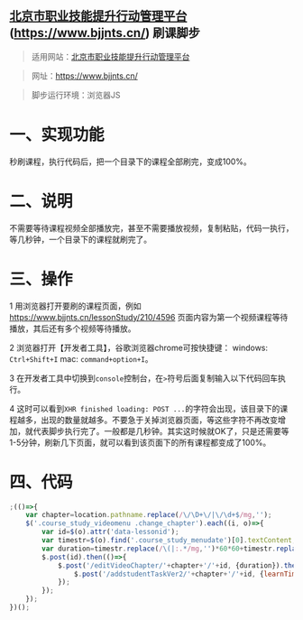 ## [北京市职业技能提升行动管理平台](https://www.bjjnts.cn/)(<https://www.bjjnts.cn/>) 刷课脚步

> 适用网站：[北京市职业技能提升行动管理平台](https://www.bjjnts.cn/)

> 网址：<https://www.bjjnts.cn/>

> 脚步运行环境：浏览器JS

# 一、实现功能
秒刷课程，执行代码后，把一个目录下的课程全部刷完，变成100%。

# 二、说明
不需要等待课程视频全部播放完，甚至不需要播放视频，复制粘贴，代码一执行，等几秒钟，一个目录下的课程就刷完了。

# 三、操作
1 用浏览器打开要刷的课程页面，例如 <https://www.bjjnts.cn/lessonStudy/210/4596> 页面内容为第一个视频课程等待播放，其后还有多个视频等待播放。

2 浏览器打开【开发者工具】，谷歌浏览器chrome可按快捷键： windows: `Ctrl+Shift+I` mac: `command+option+I`。

3 在开发者工具中切换到`console`控制台，在`>`符号后面复制输入以下代码回车执行。

4 这时可以看到`XHR finished loading: POST ...`的字符会出现，该目录下的课程越多，出现的数量就越多。不要急于关掉浏览器页面，等这些字符不再改变增加，就代表脚步执行完了。一般都是几秒钟。其实这时候就OK了，只是还需要等1-5分钟，刷新几下页面，就可以看到该页面下的所有课程都变成了100%。

# 四、代码
```javascript
;(()=>{
	var chapter=location.pathname.replace(/\/\D+\/|\/\d+$/mg,'');
	$('.course_study_videomenu .change_chapter').each((i, o)=>{
		var id=$(o).attr('data-lessonid');
		var timestr=$(o).find('.course_study_menudate')[0].textContent;
		var duration=timestr.replace(/\(|:.*/mg,'')*60*60+timestr.replace(/\(\d\d:|:\d\d\)/mg,'')*60+parseInt(timestr.replace(/\(\d\d:\d\d:|\)/mg,''));
		$.post(id).then(()=>{
			$.post('/editVideoChapter/'+chapter+'/'+id, {duration}).then(()=>{
				$.post('/addstudentTaskVer2/'+chapter+'/'+id, {learnTime: duration});
			});
		});
	});
})();
```